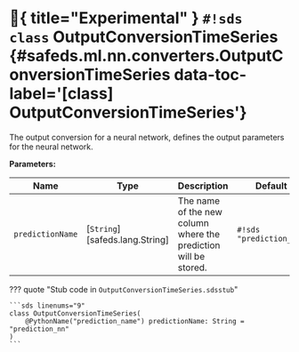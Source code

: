 # :test_tube:{ title="Experimental" } `#!sds class` OutputConversionTimeSeries {#safeds.ml.nn.converters.OutputConversionTimeSeries data-toc-label='[class] OutputConversionTimeSeries'}

The output conversion for a neural network, defines the output parameters for the neural network.

**Parameters:**

| Name | Type | Description | Default |
|------|------|-------------|---------|
| `predictionName` | [`String`][safeds.lang.String] | The name of the new column where the prediction will be stored. | `#!sds "prediction_nn"` |

??? quote "Stub code in `OutputConversionTimeSeries.sdsstub`"

    ```sds linenums="9"
    class OutputConversionTimeSeries(
        @PythonName("prediction_name") predictionName: String = "prediction_nn"
    )
    ```
